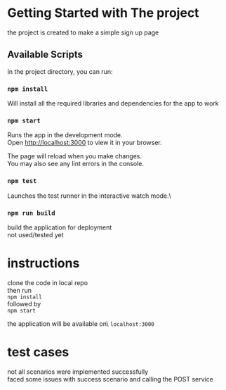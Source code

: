 # Getting Started with The project
the project is created to make a simple sign up page 

## Available Scripts

In the project directory, you can run:

### `npm install`

Will install all the required libraries and dependencies for the app to work

### `npm start`

Runs the app in the development mode.\
Open [http://localhost:3000](http://localhost:3000) to view it in your browser.

The page will reload when you make changes.\
You may also see any lint errors in the console.

### `npm test`

Launches the test runner in the interactive watch mode.\

### `npm run build`

build the application for deployment\
not used/tested yet

# instructions

clone the code in local repo\
then run\
`npm install`\
followed by\
`npm start`

the application will be available on\ 
`localhost:3000` 

# test cases
not all scenarios were implemented successfully \
faced some issues with success scenario and calling the POST service